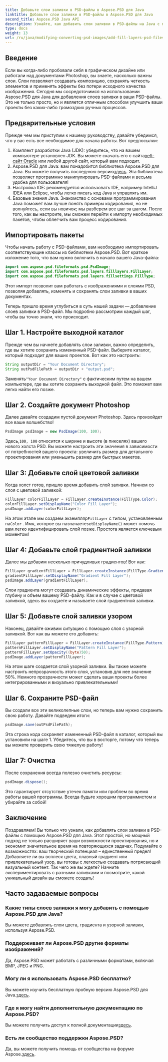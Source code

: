 ```yaml
---
title: Добавьте слои заливки в PSD-файлы в Aspose.PSD для Java
linktitle: Добавьте слои заливки в PSD-файлы в Aspose.PSD для Java
second_title: Aspose.PSD Java API
description: Узнайте, как добавить слои заливки в PSD-файлы на Java с помощью Aspose.PSD, с помощью нашего пошагового руководства. Улучшите свои проекты.
type: docs
weight: 13
url: /ru/java/modifying-converting-psd-images/add-fill-layers-psd-files/
---
```

## Введение
Если вы когда-либо пробовали себя в графическом дизайне или работали над документами Photoshop, вы знаете, насколько важны слои. Слои позволяют создавать композицию, сохранять четкость элементов и применять эффекты без потери исходного качества изображения. Сегодня мы сосредоточимся на использовании Aspose.PSD для Java для добавления слоев заливки в ваши PSD-файлы. Это не только просто, но и является отличным способом улучшить ваши проекты без каких-либо громоздких ручных процессов.
## Предварительные условия
Прежде чем мы приступим к нашему руководству, давайте убедимся, что у вас есть все необходимое для начала работы. Вот предпосылки:
1.  Комплект разработки Java (JDK): убедитесь, что на вашем компьютере установлен JDK. Вы можете скачать его с сайта[веб-сайт Oracle](https://www.oracle.com/java/technologies/javase-jdk11-downloads.html) или любой другой сайт, который вам подходит.
2.  Aspose.PSD для Java: вам понадобится библиотека Aspose.PSD для Java. Вы можете получить последнюю версию[здесь](https://releases.aspose.com/psd/java/). Эта библиотека позволяет программно манипулировать PSD-файлами и весьма удобна для пользователя!
3. Настройка IDE: рекомендуется использовать IDE, например IntelliJ IDEA или Eclipse, чтобы легко писать код Java и управлять им.
4. Базовые знания Java. Знакомство с основами программирования Java поможет вам лучше понять примеры кодирования, но не волнуйтесь, если вы новичок; мы разберем все шаг за шагом.
После того, как вы настроите, мы сможем перейти к импорту необходимых пакетов, чтобы облегчить вам процесс кодирования.
## Импортировать пакеты
Чтобы начать работу с PSD-файлами, вам необходимо импортировать соответствующие классы из библиотеки Aspose.PSD. Вот краткое изложение того, что вам нужно включить в начало вашего Java-файла:
```java
import com.aspose.psd.fileformats.psd.PsdImage;
import com.aspose.psd.fileformats.psd.layers.filllayers.FillLayer;
import com.aspose.psd.fileformats.psd.layers.fillsettings.FillType;
```
Этот импорт позволит вам работать с изображениями и слоями PSD, позволяя добавлять, изменять и сохранять слои заливки в ваших документах.

Теперь пришло время углубиться в суть нашей задачи — добавление слоев заливки в PSD-файл. Мы подробно рассмотрим каждый шаг, чтобы вы точно знали, что происходит.
## Шаг 1. Настройте выходной каталог
Прежде чем вы начнете добавлять слои заливки, важно определить, где вы хотите сохранить измененный PSD-файл. Выберите каталог, который подходит для ваших проектов. Вот как это настроить:
```java
String outputDir = "Your Document Directory";
String outPsdFilePath = outputDir + "output.psd";
```
 Заменять`"Your Document Directory"` с фактическим путем на вашем компьютере, где вы хотите сохранить выходной файл. Это поможет вам легко найти его позже.
## Шаг 2. Создайте документ Photoshop
Далее давайте создадим пустой документ Photoshop. Здесь произойдет все ваше волшебство!
```java
PsdImage psdImage = new PsdImage(100, 100);
```
 Здесь,`100, 100` относится к ширине и высоте (в пикселях) вашего нового холста PSD. Вы можете настроить эти значения в зависимости от потребностей вашего проекта: увеличить размер для детального проектирования или уменьшить размер для быстрых макетов.
## Шаг 3: Добавьте слой цветовой заливки
Когда холст готов, пришло время добавить слой заливки. Начнем со слоя с цветовой заливкой:
```java
FillLayer colorFillLayer = FillLayer.createInstance(FillType.Color);
colorFillLayer.setDisplayName("Color Fill Layer");
psdImage.addLayer(colorFillLayer);
```
 На этом этапе мы создаем экземпляр`FillLayer` с типом, установленным на`Color` . Имя, которое вы назначаете`setDisplayName()` может помочь вам легко идентифицировать слой позже. Простота является ключевым моментом!
## Шаг 4: Добавьте слой градиентной заливки
Далее мы добавим несколько причудливых градиентов! Вот как:
```java
FillLayer gradientFillLayer = FillLayer.createInstance(FillType.Gradient);
gradientFillLayer.setDisplayName("Gradient Fill Layer");
psdImage.addLayer(gradientFillLayer);
```
Слои градиента могут создавать динамические эффекты, придавая глубину и объем вашему PSD-файлу. Как и в случае с цветовой заливкой, здесь вы создаете и называете слой градиентной заливки.
## Шаг 5: Добавьте слой заливки узором
Наконец, давайте оживим ситуацию с помощью слоя с узорной заливкой. Вот как вы можете его добавить:
```java
FillLayer patternFillLayer = FillLayer.createInstance(FillType.Pattern);
patternFillLayer.setDisplayName("Pattern Fill Layer");
patternFillLayer.setOpacity((byte)50);
psdImage.addLayer(patternFillLayer);
```
На этом шаге создается слой узорной заливки. Вы также можете настроить непрозрачность этого слоя, установив для нее значение 50%. Немного прозрачности может сделать ваши проекты более интегрированными и визуально привлекательными!
## Шаг 6. Сохраните PSD-файл
Вы создали все эти великолепные слои, но теперь вам нужно сохранить свою работу. Давайте подведем итоги:
```java
psdImage.save(outPsdFilePath);
```
Эта строка кода сохраняет измененный PSD-файл в каталог, который вы установили на шаге 1. Убедитесь, что вы в восторге, потому что теперь вы можете проверить свою тяжелую работу!
## Шаг 7: Очистка
После сохранения всегда полезно очистить ресурсы:
```java
psdImage.dispose();
```
Это гарантирует отсутствие утечек памяти или проблем во время работы вашей программы. Всегда будьте хорошим программистом и убирайте за собой!
## Заключение
Поздравляем! Вы только что узнали, как добавлять слои заливки в PSD-файлы с помощью Aspose.PSD для Java. Этот простой, но мощный подход не только расширяет ваши возможности проектирования, но и экономит значительное время на повторяющихся задачах. Подумайте о возможностях: ваш творческий потенциал – единственный предел! Добавляете ли вы всплеск цвета, плавный градиент или привлекательный узор, вы готовы с легкостью создавать потрясающий визуальный контент.
Так чего же вы ждете? Начните экспериментировать с разными заливками и посмотрите, какой уникальный дизайн вы сможете создать!
## Часто задаваемые вопросы
### Какие типы слоев заливки я могу добавить с помощью Aspose.PSD для Java?
Вы можете добавлять слои цвета, градиента и узорной заливки, используя Aspose.PSD.
### Поддерживает ли Aspose.PSD другие форматы изображений?
Да, Aspose.PSD может работать с различными форматами, включая BMP, JPEG и PNG.
### Могу ли я использовать Aspose.PSD бесплатно?
Вы можете изучить бесплатную пробную версию Aspose.PSD для Java.[здесь](https://releases.aspose.com/).
### Где я могу найти дополнительную документацию по Aspose.PSD?
 Вы можете получить доступ к полной документации[здесь](https://reference.aspose.com/psd/java/).
### Есть ли сообщество поддержки Aspose.PSD?
 Да, вы можете получить помощь от сообщества на форуме Aspose.[здесь](https://forum.aspose.com/c/psd/34).